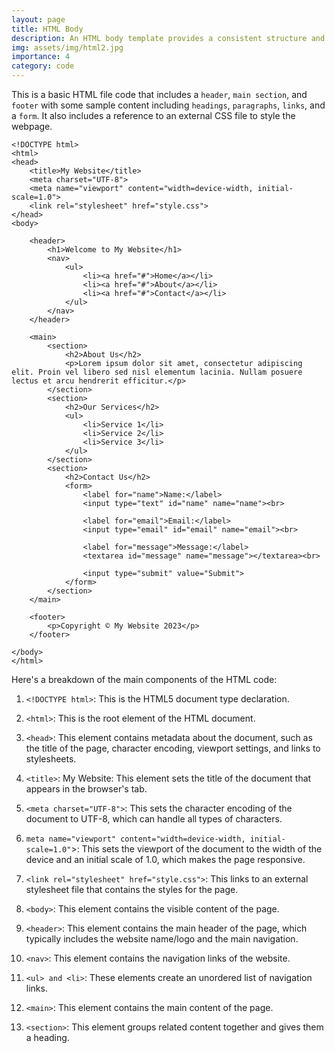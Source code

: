 ```yaml
---
layout: page
title: HTML Body
description: An HTML body template provides a consistent structure and layout for the content of your web pages, making it easier for visitors to content.
img: assets/img/html2.jpg
importance: 4
category: code
---
```


This is a basic HTML file code that includes a `header`, `main section`, and `footer` with some sample content including `headings`, `paragraphs`, `links`, and a `form`. It also includes a reference to an external CSS file to style the webpage.
```
<!DOCTYPE html>
<html>
<head>
	<title>My Website</title>
	<meta charset="UTF-8">
	<meta name="viewport" content="width=device-width, initial-scale=1.0">
	<link rel="stylesheet" href="style.css">
</head>
<body>

	<header>
		<h1>Welcome to My Website</h1>
		<nav>
			<ul>
				<li><a href="#">Home</a></li>
				<li><a href="#">About</a></li>
				<li><a href="#">Contact</a></li>
			</ul>
		</nav>
	</header>

	<main>
		<section>
			<h2>About Us</h2>
			<p>Lorem ipsum dolor sit amet, consectetur adipiscing elit. Proin vel libero sed nisl elementum lacinia. Nullam posuere lectus et arcu hendrerit efficitur.</p>
		</section>
		<section>
			<h2>Our Services</h2>
			<ul>
				<li>Service 1</li>
				<li>Service 2</li>
				<li>Service 3</li>
			</ul>
		</section>
		<section>
			<h2>Contact Us</h2>
			<form>
				<label for="name">Name:</label>
				<input type="text" id="name" name="name"><br>

				<label for="email">Email:</label>
				<input type="email" id="email" name="email"><br>

				<label for="message">Message:</label>
				<textarea id="message" name="message"></textarea><br>

				<input type="submit" value="Submit">
			</form>
		</section>
	</main>

	<footer>
		<p>Copyright © My Website 2023</p>
	</footer>

</body>
</html>
```
Here's a breakdown of the main components of the HTML code:

1. `<!DOCTYPE html>`: This is the HTML5 document type declaration.

2. `<html>`: This is the root element of the HTML document.

3. `<head>`: This element contains metadata about the document, such as the title of the page, character encoding, viewport settings, and links to stylesheets.

4. `<title>`: My Website</title>: This element sets the title of the document that appears in the browser's tab.

5. `<meta charset="UTF-8">`: This sets the character encoding of the document to UTF-8, which can handle all types of characters.

6. `meta name="viewport" content="width=device-width, initial-scale=1.0"`>: This sets the viewport of the document to the width of the device and an initial scale of 1.0, which makes the page responsive.

7. `<link rel="stylesheet" href="style.css">`: This links to an external stylesheet file that contains the styles for the page.

8. `<body>`: This element contains the visible content of the page.

9. `<header>`: This element contains the main header of the page, which typically includes the website name/logo and the main navigation.

10. `<nav>`: This element contains the navigation links of the website.

11. `<ul> and <li>`: These elements create an unordered list of navigation links.

12. `<main>`: This element contains the main content of the page.

13. `<section>`: This element groups related content together and gives them a heading.





